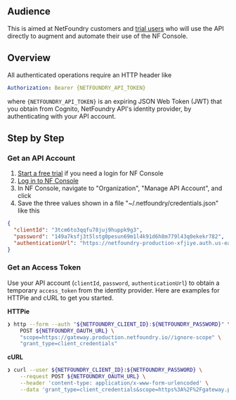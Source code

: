 ## Audience

This is aimed at NetFoundry customers and [trial users](https://nfconsole.io/signup) who will use the API directly to augment and automate their use of the NF Console.

## Overview

All authenticated operations require an HTTP header like

```yaml
Authorization: Bearer {NETFOUNDRY_API_TOKEN}
```

where `{NETFOUNDRY_API_TOKEN}` is an expiring JSON Web Token (JWT) that you obtain from Cognito, NetFoundry API's identity provider, by authenticating with your API account.

## Step by Step

### Get an API Account

1. [Start a free trial](https://nfconsole.io/signup) if you need a login for NF Console
2. [Log in to NF Console](https://nfconsole.io/login)
3. In NF Console, navigate to "Organization", "Manage API Account", and click <i class="fas fa-plus-circle"></i>
4. Save the three values shown in a file "~/.netfoundry/credentials.json" like this

```json
{
  "clientId": "3tcm6to3qqfu78juj9huppk9g3",
  "password": "149a7ksfj3t5lstg0pesun69m1l4k91d6h8m779l43q0ekekr782",
  "authenticationUrl": "https://netfoundry-production-xfjiye.auth.us-east-1.amazoncognito.com/oauth2/token"
}
```

### Get an Access Token

Use your API account (`clientId`, `password`, `authenticationUrl`) to obtain a temporary `access_token` from the identity provider. Here are examples for HTTPie and cURL to get you started.

**HTTPie**

```bash
❯ http --form --auth "${NETFOUNDRY_CLIENT_ID}:${NETFOUNDRY_PASSWORD}" \
    POST ${NETFOUNDRY_OAUTH_URL} \
    "scope=https://gateway.production.netfoundry.io//ignore-scope" \
    "grant_type=client_credentials"
```

**cURL**

```bash
❯ curl --user ${NETFOUNDRY_CLIENT_ID}:${NETFOUNDRY_PASSWORD} \
    --request POST ${NETFOUNDRY_OAUTH_URL} \
    --header 'content-type: application/x-www-form-urlencoded' \
    --data 'grant_type=client_credentials&scope=https%3A%2F%2Fgateway.production.netfoundry.io%2F%2Fignore-scope'
```
